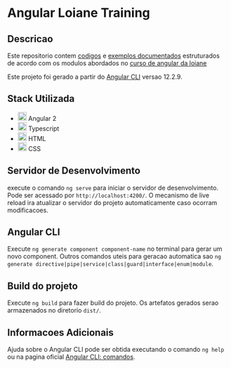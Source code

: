 # Angular Loiane Training

## Descricao
Este repositorio contem [codigos](https://github.com/Trajy/Angular-Loiane-Training/tree/master/src/app) e [exemplos documentados](https://github.com/Trajy/Angular-Loiane-Training/tree/master/documents) estruturados de acordo com os modulos abordados no [curso de angular da loiane](https://loiane.training/curso/angular)

Este projeto foi gerado a partir do [Angular CLI](https://github.com/angular/angular-cli) versao 12.2.9.

## Stack Utilizada
 - <img alt="angular 2" src="https://cdn.jsdelivr.net/gh/devicons/devicon/icons/angularjs/angularjs-plain.svg" height="20" wight="20"/> Angular 2 <br>
 - <img src="https://cdn.jsdelivr.net/gh/devicons/devicon/icons/typescript/typescript-original.svg" height="20" wight="20"/> Typescript <br>
 - <img src="https://cdn.jsdelivr.net/gh/devicons/devicon/icons/html5/html5-original.svg" height="20" wight="20"/> HTML <br>
 - <img src="https://cdn.jsdelivr.net/gh/devicons/devicon/icons/css3/css3-original.svg" height="20" wight="20"/> CSS <br>



## Servidor de Desenvolvimento

execute o comando `ng serve` para iniciar o servidor de desenvolvimento. Pode ser acessado por `http://localhost:4200/`. O mecanismo de live reload ira atualizar o servidor do projeto automaticamente caso ocorram modificacoes.

## Angular CLI

Execute `ng generate component component-name` no terminal para gerar um novo component. Outros comandos uteis para geracao automatica sao `ng generate directive|pipe|service|class|guard|interface|enum|module`.

## Build do projeto

Execute `ng build` para fazer build do projeto. Os artefatos gerados serao armazenados no diretorio `dist/`.

<!-- ## Running unit tests

Run `ng test` to execute the unit tests via [Karma](https://karma-runner.github.io).

## Running end-to-end tests

Run `ng e2e` to execute the end-to-end tests via a platform of your choice. To use this command, you need to first add a package that implements end-to-end testing capabilities. -->

## Informacoes Adicionais

Ajuda sobre o Angular CLI pode ser obtida executando o comando `ng help` ou na pagina oficial [Angular CLI: comandos](https://angular.io/cli).
